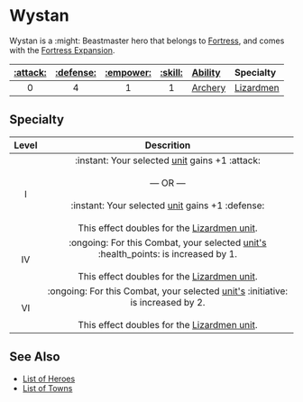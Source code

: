 # Wystan

Wystan is a :might: Beastmaster hero that belongs to [Fortress](../towns/fortress.md), and comes with the [Fortress Expansion](../content.md).

| [:attack:](../statistics/attack.md) | [:defense:](../statistics/defense.md) | [:empower:](../statistics/power.md) | [:skill:](../statistics/knowledge.md) | [Ability](../abilities/index.md) | Specialty |
| :---: | :---: | :---: | :---: | :--- | :--- |
| 0 | 4 | 1 | 1 | [Archery](../abilities/archery.md) | [Lizardmen](#specialty) |


## Specialty

| Level | Descrition |
| :---: | :---: |
| Ⅰ | :instant: Your selected [unit](../units/index.md) gains +1 :attack:<br><br>— OR —<br><br>:instant: Your selected [unit](../units/index.md) gains +1 :defense:<br><br>This effect doubles for the [Lizardmen unit](../units/lizardmen.md). |
| Ⅳ | :ongoing: For this Combat, your selected [unit's](../units/index.md) :health_points: is increased by 1.<br><br>This effect doubles for the [Lizardmen unit](../units/lizardmen.md). |
| Ⅵ | :ongoing: For this Combat, your selected [unit's](../units/index.md) :initiative: is increased by 2.<br><br>This effect doubles for the [Lizardmen unit](../units/lizardmen.md). |


## See Also

- [List of Heroes](index.md)
- [List of Towns](../towns/index.md)

